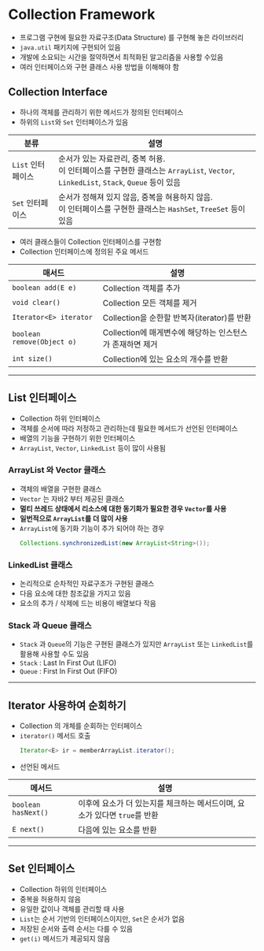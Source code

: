 # Collection Framework

- 프로그램 구현에 필요한 자료구조(Data Structure) 를 구현해 놓은 라이브러리
- `java.util` 패키지에 구현되어 있음
- 개발에 소요되는 시간을 절약하면서 최적화된 알고리즘을 사용할 수있음
- 여러 인터페이스와 구현 클래스 사용 방법을 이해해야 함

## Collection Interface

- 하나의 객체를 관리하기 위한 메서드가 정의된 인터페이스
- 하위의 `List`와 `Set` 인터페이스가 있음

| 분류           | 설명                                                                                                    |
|--------------|-------------------------------------------------------------------------------------------------------|
| `List` 인터페이스 | 순서가 있는 자료관리, 중복 허용.<br/>이 인터페이스를 구현한 클래스는 `ArrayList`, `Vector`, `LinkedList`, `Stack`, `Queue` 등이 있음 |
| `Set` 인터페이스  | 순서가 정해져 있지 않음, 중복을 혀용하지 않음.<br/>이 인터페이스를 구현한 클래스는 `HashSet`, `TreeSet` 등이 있음                          |

- 여러 클래스들이 Collection 인터페이스를 구현함
- Collection 인터페이스에 정의된 주요 메서드

| 매서드                        | 설명                                   |
|----------------------------|--------------------------------------|
| `boolean add(E e)`         | Collection 객체를 추가                    |
| `void clear()`             | Collection 모든 객체를 제거                 |
| `Iterator<E> iterator`     | Collection을 순한할 반복자(iterator)를 반환    |
| `boolean remove(Object o)` | Collection에 매게변수에 해당하는 인스턴스가 존재하면 제거 |
| `int size()`               | Collection에 있는 요소의 개수를 반환            |

---

## List 인터페이스

- Collection 하위 인터페이스
- 객체를 순서에 따라 저정하고 관리하는데 필요한 메서드가 선언된 인터페이스
- 배열의 기능을 구현하기 위한 인터페이스
- `ArrayList`, `Vector`, `LinkedList` 등이 많이 사용됨

### ArrayList 와 Vector 클래스

- 객체의 배열을 구현한 클래스
- `Vector` 는 자바2 부터 제공된 클래스
- **멀티 쓰레드 상태에서 리소스에 대한 동기화가 필요한 경우 `Vector`를 사용**
- **일번적으로 `ArrayList`를 더 많이 사용**
- `ArrayList`에 동기화 기능이 추가 되어야 하는 경우
    ```java
    Collections.synchronizedList(new ArrayList<String>());
    ```

### LinkedList 클래스

- 논리적으로 순차적인 자료구조가 구현된 클래스
- 다음 요소에 대한 참조값을 가지고 있음
- 요소의 추가 / 삭제에 드는 비용이 배열보다 작음

### Stack 과 Queue 클래스

- `Stack` 과 `Queue`의 기능은 구현된 클래스가 있지만 `ArrayList` 또는 `LinkedList`를 활용해 사용할 수도 있음
- `Stack` : Last In First Out (LIFO)
- `Queue` : First In First Out (FIFO)

---

## Iterator 사용하여 순회하기

- Collection 의 개체를 순회하는 인터페이스
- `iterator()` 메서드 호출
  ```java
  Iterator<E> ir = memberArrayList.iterator();
  ```
- 선언된 메서드

| 메서드                 | 설명                                            |
|---------------------|-----------------------------------------------|
| `boolean hasNext()` | 이후에 요소가 더 있는지를 체크하는 메서드이며, 요소가 있다면 `true`를 반환 |
| `E next()`          | 다음에 있는 요소를 반환                                 |

---

## Set 인터페이스

- Collection 하위의 인터페이스
- 중복을 허용하지 않음
- 유일한 값이나 객체를 관리할 때 사용
- `List`는 순서 기반의 인터페이스이지만, `Set`은 순서가 없음
- 저장된 순서와 출력 순서는 다를 수 있음
- `get(i)` 메서드가 제공되지 않음




